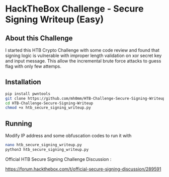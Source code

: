# HackTheBox Challenge - Secure Signing Writeup (Easy)

## About this Challenge
I started this HTB Crypto Challenge with some code review and found that signing logic is vulnerable with improper length validation on xor secret key and input message. This allow the incremental brute force attacks to guess flag with only few attemps. 

## Installation

```sh
pip install pwntools
git clone https://github.com/mh0mm/HTB-Challenge-Secure-Signing-Writeup.git
cd HTB-Challenge-Secure-Signing-Writeup
chmod +x htb_secure_signing_writeup.py
```

## Running

Modify IP address and some obfuscation codes to run it with

```sh
nano htb_secure_signing_writeup.py 
python3 htb_secure_signing_writeup.py
```

Official HTB Secure Signing Challenge Discussion : 

https://forum.hackthebox.com/t/official-secure-signing-discussion/289591


